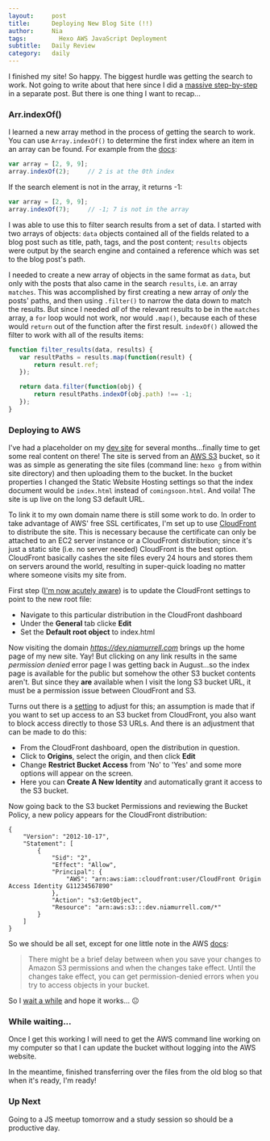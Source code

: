 ```yaml
---
layout:     post
title:      Deploying New Blog Site (!!)
author:     Nia
tags: 		  Hexo AWS JavaScript Deployment
subtitle:  	Daily Review
category:   daily
---
```


I finished my site! So happy. The biggest hurdle was getting the search to work. Not going to write about that here since I did a [massive step-by-step](https://niamurrell.github.io/daily/2018/01/01/adding-search-engine-to-static-site/) in a separate post. But there is one thing I want to recap...

### Arr.indexOf()

I learned a new array method in the process of getting the search to work. You can use `Array.indexOf()` to determine the first index where an item in an array can be found. For example from the [docs](https://developer.mozilla.org/en-US/docs/Web/JavaScript/Reference/Global_Objects/Array/indexOf):

```javascript
var array = [2, 9, 9];
array.indexOf(2);     // 2 is at the 0th index
```

If the search element is not in the array, it returns -1:

```javascript
var array = [2, 9, 9];
array.indexOf(7);     // -1; 7 is not in the array
```

I was able to use this to filter search results from a set of data. I started with two arrays of objects: `data` objects contained all of the fields related to a blog post such as title, path, tags, and the post content; `results` objects were output by the search engine and contained a reference which was set to the blog post's path.

 I needed to create a new array of objects in the same format as `data`, but only with the posts that also came in the search `results`, i.e. an array `matches`. This was accomplished by first creating a new array of *only* the posts' paths, and then using `.filter()` to narrow the data down to match the results. But since I needed *all* of the relevant results to be in the `matches` array, a `for` loop would not work, nor would `.map()`, because each of these would `return` out of the function after the first result. `indexOf()` allowed the filter to work with all of the results items:

 ```javascript
function filter_results(data, results) {
	var resultPaths = results.map(function(result) {
		return result.ref;
	});

	return data.filter(function(obj) {
		return resultPaths.indexOf(obj.path) !== -1;
	});
}
 ```

### Deploying to AWS

I've had a placeholder on my [dev site](https://dev.niamurrell.com) for several months...finally time to get some real content on there! The site is served from an [AWS S3](https://aws.amazon.com/s3/) bucket, so it was as simple as generating the site files (command line: `hexo g` from within site directory) and then uploading them to the bucket. In the bucket properties I changed the Static Website Hosting settings so that the index document would be `index.html` instead of `comingsoon.html`. And voila! The site is up live on the long S3 default URL.

To link it to my own domain name there is still some work to do. In order to take advantage of AWS' free SSL certificates, I'm set up to use [CloudFront](https://aws.amazon.com/cloudfront/) to distribute the site. This is necessary because the certificate can only be attached to an EC2 server instance or a CloudFront distribution;  since it's just a static site (i.e. no server needed) CloudFront is the best option. CloudFront basically cashes the site files every 24 hours and stores them on servers around the world, resulting in super-quick loading no matter where someone visits my site from.

First step ([I'm now acutely aware](https://niamurrell.github.io/daily/2017/08/22/css-grid-aws-config/)) is to update the CloudFront settings to point to the new root file:
* Navigate to this particular distribution in the CloudFront dashboard
* Under the **General** tab clicke **Edit**
* Set the **Default root object** to index.html

Now visiting the domain *https://dev.niamurrell.com* brings up the home page of my new site. Yay! But clicking on any link results in the same *permission denied* error page I was getting back in August...so the index page is available for the public but somehow the other S3 bucket contents aren't. But since they **are** available when I visit the long S3 bucket URL, it must be a permission issue between CloudFront and S3.

Turns out there is a [setting](https://docs.aws.amazon.com/AmazonCloudFront/latest/DeveloperGuide/private-content-restricting-access-to-s3.html#private-content-creating-oai) to adjust for this; an assumption is made that if you want to set up access to an S3 bucket from CloudFront, you also want to block access directly to those S3 URLs. And there is an adjustment that can be made to do this:
* From the CloudFront dashboard, open the distribution in question.
* Click to **Origins**, select the origin, and then click **Edit**
* Change **Restrict Bucket Access** from 'No' to 'Yes' and some more options will appear on the screen.
* Here you can **Create A New Identity** and automatically grant it access to the S3 bucket.

Now going back to the S3 bucket Permissions and reviewing the Bucket Policy, a new policy appears for the CloudFront distribution:

```
{
    "Version": "2012-10-17",
    "Statement": [
        {
            "Sid": "2",
            "Effect": "Allow",
            "Principal": {
                "AWS": "arn:aws:iam::cloudfront:user/CloudFront Origin Access Identity G11234567890"
            },
            "Action": "s3:GetObject",
            "Resource": "arn:aws:s3:::dev.niamurrell.com/*"
        }
    ]
}
```

So we should be all set, except for one little note in the AWS [docs](https://docs.aws.amazon.com/AmazonCloudFront/latest/DeveloperGuide/private-content-restricting-access-to-s3.html#private-content-granting-permissions-to-oai):
>There might be a brief delay between when you save your changes to Amazon S3 permissions and when the changes take effect. Until the changes take effect, you can get permission-denied errors when you try to access objects in your bucket.

So I [wait a while](https://stackoverflow.com/questions/42251745/aws-cloudfront-access-denied-to-s3-bucket) and hope it works... 😐

### While waiting...

Once I get this working I will need to get the AWS command line working on my computer so that I can update the bucket without logging into the AWS website.

In the meantime, finished transferring over the files from the old blog so that when it's ready, I'm ready!

### Up Next

Going to a JS meetup tomorrow and a study session so should be a productive day.
